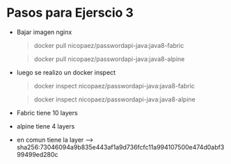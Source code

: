 # Pasos para Ejerscio 3

* Bajar imagen nginx

    > docker pull nicopaez/passwordapi-java:java8-fabric

    > docker pull nicopaez/passwordapi-java:java8-alpine

* luego se realizo un docker inspect 

    >  docker inspect nicopaez/passwordapi-java:java8-fabric

    >  docker inspect nicopaez/passwordapi-java:java8-alpine
* Fabric tiene 10 layers

* alpine tiene 4 layers

* en comun tiene la layer --> sha256:73046094a9b835e443af1a9d736fcfc11a994107500e474d0abf399499ed280c
